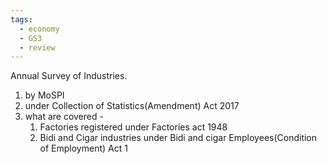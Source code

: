 ```yaml
---
tags:
  - economy
  - GS3
  - review
---
```

Annual Survey of Industries.
1. by MoSPI
2. under Collection of Statistics(Amendment) Act 2017
3. what are covered -
	1. Factories registered under Factories act 1948
	2. Bidi and Cigar industries under Bidi and cigar Employees(Condition of Employment) Act 1
